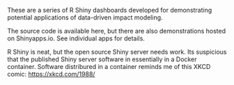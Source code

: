 These are a series of R Shiny dashboards developed for demonstrating potential applications of data-driven impact modeling.  

The source code is available here, but there are also demonstrations hosted on Shinyapps.io.  See individual apps for details.

R Shiny is neat, but the open source Shiny server needs work.  Its suspicious that the published Shiny server software in essentially in a Docker container.  Software distribured in a container reminds me of this XKCD comic: https://xkcd.com/1988/  
